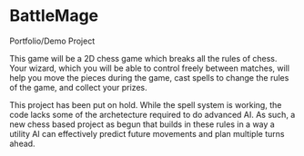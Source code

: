 # BattleMage
 Portfolio/Demo Project

This game will be a 2D chess game which breaks all the rules of chess.  Your wizard, which you will be able to control freely between matches, will help you move the pieces during the game, cast spells to change the rules of the game, and collect your prizes.

This project has been put on hold.  While the spell system is working, the code lacks some of the archetecture required to do advanced AI.  As such, a new chess based project as begun that builds in these rules in a way a utility AI can effectively predict future movements and plan multiple turns ahead.
